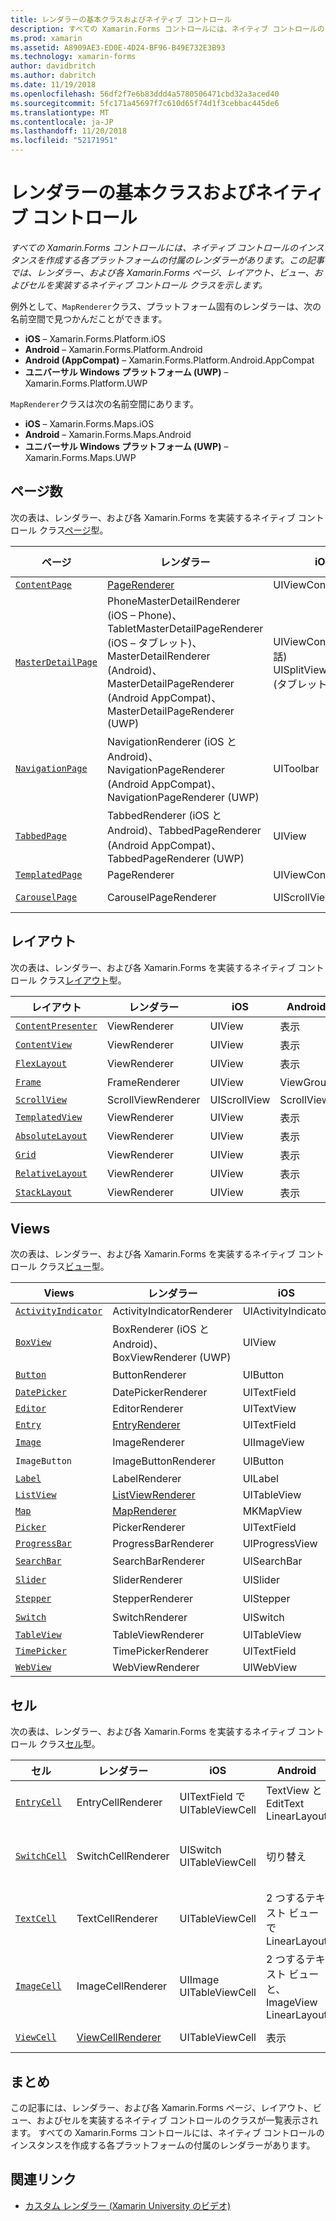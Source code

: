 ```yaml
---
title: レンダラーの基本クラスおよびネイティブ コントロール
description: すべての Xamarin.Forms コントロールには、ネイティブ コントロールのインスタンスを作成する各プラットフォームの付属のレンダラーがあります。 この記事では、レンダラー、および各 Xamarin.Forms ページ、レイアウト、ビュー、およびセルを実装するネイティブ コントロール クラスを示します。
ms.prod: xamarin
ms.assetid: A8909AE3-ED0E-4D24-BF96-B49E732E3B93
ms.technology: xamarin-forms
author: davidbritch
ms.author: dabritch
ms.date: 11/19/2018
ms.openlocfilehash: 56df2f7e6b83ddd4a5780506471cbd32a3aced40
ms.sourcegitcommit: 5fc171a45697f7c610d65f74d1f3cebbac445de6
ms.translationtype: MT
ms.contentlocale: ja-JP
ms.lasthandoff: 11/20/2018
ms.locfileid: "52171951"
---
```

# <a name="renderer-base-classes-and-native-controls"></a>レンダラーの基本クラスおよびネイティブ コントロール

_すべての Xamarin.Forms コントロールには、ネイティブ コントロールのインスタンスを作成する各プラットフォームの付属のレンダラーがあります。この記事では、レンダラー、および各 Xamarin.Forms ページ、レイアウト、ビュー、およびセルを実装するネイティブ コントロール クラスを示します。_

例外として、`MapRenderer`クラス、プラットフォーム固有のレンダラーは、次の名前空間で見つかんだことができます。

- **iOS** – Xamarin.Forms.Platform.iOS
- **Android** – Xamarin.Forms.Platform.Android
- **Android (AppCompat)** – Xamarin.Forms.Platform.Android.AppCompat
- **ユニバーサル Windows プラットフォーム (UWP)** – Xamarin.Forms.Platform.UWP

`MapRenderer`クラスは次の名前空間にあります。

- **iOS** – Xamarin.Forms.Maps.iOS
- **Android** – Xamarin.Forms.Maps.Android
- **ユニバーサル Windows プラットフォーム (UWP)** – Xamarin.Forms.Maps.UWP

## <a name="pages"></a>ページ数

次の表は、レンダラー、および各 Xamarin.Forms を実装するネイティブ コントロール クラス[ページ](~/xamarin-forms/user-interface/controls/pages.md)型。

|ページ|レンダラー|iOS|Android|Android (AppCompat)|UWP|
|--- |--- |--- |--- |--- |--- |
|[`ContentPage`](xref:Xamarin.Forms.ContentPage)|[PageRenderer](~/xamarin-forms/app-fundamentals/custom-renderer/contentpage.md)|UIViewController|ViewGroup||FrameworkElement|
|[`MasterDetailPage`](xref:Xamarin.Forms.MasterDetailPage)|PhoneMasterDetailRenderer (iOS – Phone)、TabletMasterDetailPageRenderer (iOS – タブレット)、MasterDetailRenderer (Android)、MasterDetailPageRenderer (Android AppCompat)、MasterDetailPageRenderer (UWP)|UIViewController (電話) UISplitViewController (タブレット)|DrawerLayout (v4)|DrawerLayout (v4)|FrameworkElement (カスタム コントロール)|
|[`NavigationPage`](xref:Xamarin.Forms.NavigationPage)|NavigationRenderer (iOS と Android)、NavigationPageRenderer (Android AppCompat)、NavigationPageRenderer (UWP)|UIToolbar|ViewGroup|ViewGroup|FrameworkElement (カスタム コントロール)|
|[`TabbedPage`](xref:Xamarin.Forms.TabbedPage)|TabbedRenderer (iOS と Android)、TabbedPageRenderer (Android AppCompat)、TabbedPageRenderer (UWP)|UIView|ViewPager|ViewPager|FrameworkElement (ピボット)|
|[`TemplatedPage`](xref:Xamarin.Forms.TemplatedPage)|PageRenderer|UIViewController|ViewGroup||FrameworkElement|
|[`CarouselPage`](xref:Xamarin.Forms.CarouselPage)|CarouselPageRenderer|UIScrollView|ViewPager|ViewPager|FrameworkElement (FlipView)|

## <a name="layouts"></a>レイアウト

次の表は、レンダラー、および各 Xamarin.Forms を実装するネイティブ コントロール クラス[レイアウト](~/xamarin-forms/user-interface/controls/layouts.md)型。

|レイアウト|レンダラー|iOS|Android|UWP|
|--- |--- |--- |--- |--- |
|[`ContentPresenter`](xref:Xamarin.Forms.ContentPresenter)|ViewRenderer|UIView|表示|FrameworkElement|
|[`ContentView`](xref:Xamarin.Forms.ContentView)|ViewRenderer|UIView|表示|FrameworkElement|
|[`FlexLayout`](xref:Xamarin.Forms.FlexLayout)|ViewRenderer|UIView|表示|FrameworkElement|
|[`Frame`](xref:Xamarin.Forms.Frame)|FrameRenderer|UIView|ViewGroup|境界線|
|[`ScrollView`](xref:Xamarin.Forms.ScrollView)|ScrollViewRenderer|UIScrollView|ScrollView|ScrollViewer|
|[`TemplatedView`](xref:Xamarin.Forms.TemplatedView)|ViewRenderer|UIView|表示|FrameworkElement|
|[`AbsoluteLayout`](xref:Xamarin.Forms.AbsoluteLayout)|ViewRenderer|UIView|表示|FrameworkElement|
|[`Grid`](xref:Xamarin.Forms.Grid)|ViewRenderer|UIView|表示|FrameworkElement|
|[`RelativeLayout`](xref:Xamarin.Forms.RelativeLayout)|ViewRenderer|UIView|表示|FrameworkElement|
|[`StackLayout`](xref:Xamarin.Forms.StackLayout)|ViewRenderer|UIView|表示|FrameworkElement|

## <a name="views"></a>Views

次の表は、レンダラー、および各 Xamarin.Forms を実装するネイティブ コントロール クラス[ビュー](~/xamarin-forms/user-interface/controls/views.md)型。

|Views|レンダラー|iOS|Android|Android (AppCompat)|UWP|
|--- |--- |--- |--- |--- |--- |
|[`ActivityIndicator`](xref:Xamarin.Forms.ActivityIndicator)|ActivityIndicatorRenderer|UIActivityIndicator|ProgressBar||ProgressBar|
|[`BoxView`](xref:Xamarin.Forms.BoxView)|BoxRenderer (iOS と Android)、BoxViewRenderer (UWP)|UIView|ViewGroup||四角形|
|[`Button`](xref:Xamarin.Forms.Button)|ButtonRenderer|UIButton|ボタン|AppCompatButton|ボタン|
|[`DatePicker`](xref:Xamarin.Forms.DatePicker)|DatePickerRenderer|UITextField|EditText||DatePicker|
|[`Editor`](xref:Xamarin.Forms.Editor)|EditorRenderer|UITextView|EditText||TextBox|
|[`Entry`](xref:Xamarin.Forms.Entry)|[EntryRenderer](~/xamarin-forms/app-fundamentals/custom-renderer/entry.md)|UITextField|EditText||TextBox|
|[`Image`](xref:Xamarin.Forms.Image)|ImageRenderer|UIImageView|ImageView||イメージ|
|`ImageButton`|ImageButtonRenderer|UIButton||AppCompatImageButton|ボタン|
|[`Label`](xref:Xamarin.Forms.Label)|LabelRenderer|UILabel|TextView||TextBlock|
|[`ListView`](xref:Xamarin.Forms.ListView)|[ListViewRenderer](~/xamarin-forms/app-fundamentals/custom-renderer/listview.md)|UITableView|ListView||ListView|
|[`Map`](xref:Xamarin.Forms.Maps.Map)|[MapRenderer](~/xamarin-forms/app-fundamentals/custom-renderer/map/index.md)|MKMapView|MapView||MapControl|
|[`Picker`](xref:Xamarin.Forms.Picker)|PickerRenderer|UITextField|EditText|EditText|ComboBox|
|[`ProgressBar`](xref:Xamarin.Forms.ProgressBar)|ProgressBarRenderer|UIProgressView|ProgressBar||ProgressBar|
|[`SearchBar`](xref:Xamarin.Forms.SearchBar)|SearchBarRenderer|UISearchBar|検索ビュー||AutoSuggestBox|
|[`Slider`](xref:Xamarin.Forms.Slider)|SliderRenderer|UISlider|あり||スライダー|
|[`Stepper`](xref:Xamarin.Forms.Stepper)|StepperRenderer|UIStepper|LinearLayout||コントロール|
|[`Switch`](xref:Xamarin.Forms.Switch)|SwitchRenderer|UISwitch|切り替え|SwitchCompat|ToggleSwitch|
|[`TableView`](xref:Xamarin.Forms.TableView)|TableViewRenderer|UITableView|ListView||ListView|
|[`TimePicker`](xref:Xamarin.Forms.TimePicker)|TimePickerRenderer|UITextField|EditText||TimePicker|
|[`WebView`](xref:Xamarin.Forms.WebView)|WebViewRenderer|UIWebView|WebView||WebView|

## <a name="cells"></a>セル

次の表は、レンダラー、および各 Xamarin.Forms を実装するネイティブ コントロール クラス[セル](~/xamarin-forms/user-interface/controls/cells.md)型。

|セル|レンダラー|iOS|Android|UWP|
|--- |--- |--- |--- |--- |
|[`EntryCell`](xref:Xamarin.Forms.EntryCell)|EntryCellRenderer|UITextField で UITableViewCell|TextView と EditText LinearLayout|TextBox で DataTemplate|
|[`SwitchCell`](xref:Xamarin.Forms.SwitchCell)|SwitchCellRenderer|UISwitch UITableViewCell|切り替え|DataTemplate の TextBlock と ToggleSwitch を含むグリッド|
|[`TextCell`](xref:Xamarin.Forms.TextCell)|TextCellRenderer|UITableViewCell|2 つするテキスト ビューで LinearLayout|2 つの Textblock を含む StackPanel と DataTemplate|
|[`ImageCell`](xref:Xamarin.Forms.ImageCell)|ImageCellRenderer|UIImage UITableViewCell|2 つするテキスト ビューと、ImageView LinearLayout|イメージと 2 つの Textblock を含む Grid と DataTemplate|
|[`ViewCell`](xref:Xamarin.Forms.ViewCell)|[ViewCellRenderer](~/xamarin-forms/app-fundamentals/custom-renderer/viewcell.md)|UITableViewCell|表示|Contentpresenter DataTemplate|

## <a name="summary"></a>まとめ

この記事には、レンダラー、および各 Xamarin.Forms ページ、レイアウト、ビュー、およびセルを実装するネイティブ コントロールのクラスが一覧表示されます。 すべての Xamarin.Forms コントロールには、ネイティブ コントロールのインスタンスを作成する各プラットフォームの付属のレンダラーがあります。

## <a name="related-links"></a>関連リンク

- [カスタム レンダラー (Xamarin University のビデオ)](https://developer.xamarin.com/videos/cross-platform/xamarinforms-custom-renderers/)
